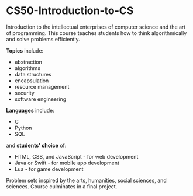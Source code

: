 # CS50-Introduction-to-CS

Introduction to the intellectual enterprises of computer science and the art of programming. This course teaches students how to think algorithmically and solve problems efficiently.

**Topics** include:

- abstraction
- algorithms
- data structures
- encapsulation
- resource management
- security
- software engineering

**Languages** include:

- C
- Python
- SQL

and **students' choice** of:

- HTML, CSS, and JavaScript - for web development
- Java or Swift - for mobile app development
- Lua - for game development

Problem sets inspired by the arts, humanities, social sciences, and sciences. Course culminates in a final project.
